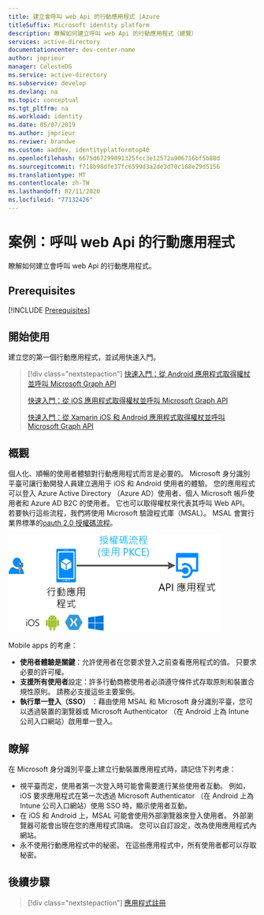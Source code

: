 ```yaml
---
title: 建立會呼叫 web Api 的行動應用程式 |Azure
titleSuffix: Microsoft identity platform
description: 瞭解如何建立呼叫 web Api 的行動應用程式（總覽）
services: active-directory
documentationcenter: dev-center-name
author: jmprieur
manager: CelesteDG
ms.service: active-directory
ms.subservice: develop
ms.devlang: na
ms.topic: conceptual
ms.tgt_pltfrm: na
ms.workload: identity
ms.date: 05/07/2019
ms.author: jmprieur
ms.reviwer: brandwe
ms.custom: aaddev, identityplatformtop40
ms.openlocfilehash: 6675d67299091325fcc3e12572a906716bf5b88d
ms.sourcegitcommit: f718b98dfe37fc6599d3a2de3d70c168e29d5156
ms.translationtype: MT
ms.contentlocale: zh-TW
ms.lasthandoff: 02/11/2020
ms.locfileid: "77132426"
---
```

# <a name="scenario-mobile-application-that-calls-web-apis"></a>案例：呼叫 web Api 的行動應用程式

瞭解如何建立會呼叫 web Api 的行動應用程式。

## <a name="prerequisites"></a>Prerequisites

[!INCLUDE [Prerequisites](../../../includes/active-directory-develop-scenarios-prerequisites.md)]

## <a name="getting-started"></a>開始使用

建立您的第一個行動應用程式，並試用快速入門。

> [!div class="nextstepaction"]
> [快速入門：從 Android 應用程式取得權杖並呼叫 Microsoft Graph API](./quickstart-v2-android.md)
>
> [快速入門：從 iOS 應用程式取得權杖並呼叫 Microsoft Graph API](./quickstart-v2-ios.md)
>
> [快速入門：從 Xamarin iOS 和 Android 應用程式取得權杖並呼叫 Microsoft Graph API](https://github.com/Azure-Samples/active-directory-xamarin-native-v2)

## <a name="overview"></a>概觀

個人化、順暢的使用者體驗對行動應用程式而言是必要的。  Microsoft 身分識別平臺可讓行動開發人員建立適用于 iOS 和 Android 使用者的體驗。 您的應用程式可以登入 Azure Active Directory （Azure AD）使用者、個人 Microsoft 帳戶使用者和 Azure AD B2C 的使用者。 它也可以取得權杖來代表其呼叫 Web API。 若要執行這些流程，我們將使用 Microsoft 驗證程式庫（MSAL）。 MSAL 會實行業界標準的[oauth 2.0 授權碼流程](v2-oauth2-auth-code-flow.md)。

![精靈應用程式](./media/scenarios/mobile-app.svg)

Mobile apps 的考慮：

- **使用者體驗是關鍵**：允許使用者在您要求登入之前查看應用程式的值。 只要求必要的許可權。
- **支援所有使用者**設定：許多行動商務使用者必須遵守條件式存取原則和裝置合規性原則。 請務必支援這些主要案例。
- **執行單一登入（SSO）** ：藉由使用 MSAL 和 Microsoft 身分識別平臺，您可以透過裝置的瀏覽器或 Microsoft Authenticator （在 Android 上為 Intune 公司入口網站）啟用單一登入。

## <a name="specifics"></a>瞭解

在 Microsoft 身分識別平臺上建立行動裝置應用程式時，請記住下列考慮：

- 視平臺而定，使用者第一次登入時可能會需要進行某些使用者互動。 例如，iOS 要求應用程式在第一次透過 Microsoft Authenticator （在 Android 上為 Intune 公司入口網站）使用 SSO 時，顯示使用者互動。
- 在 iOS 和 Android 上，MSAL 可能會使用外部瀏覽器來登入使用者。 外部瀏覽器可能會出現在您的應用程式頂端。 您可以自訂設定，改為使用應用程式內網站。
- 永不使用行動應用程式中的秘密。 在這些應用程式中，所有使用者都可以存取秘密。

## <a name="next-steps"></a>後續步驟

> [!div class="nextstepaction"]
> [應用程式註冊](scenario-mobile-app-registration.md)
